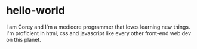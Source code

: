 # hello-world


I am Corey and I'm a mediocre programmer that loves learning new things. I'm proficient in html, css and javascript like every 
other front-end web dev on this planet. 
